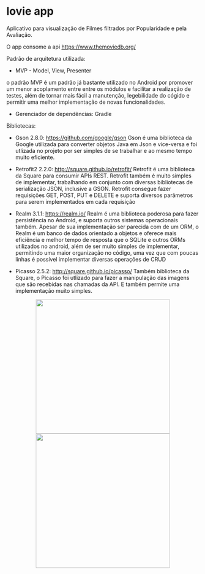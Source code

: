 # lovie app

Aplicativo para visualização de Filmes filtrados por Popularidade e pela Avaliação.

O app consome a api https://www.themoviedb.org/

Padrão de arquitetura utilizada: 
- MVP - Model, View, Presenter

o padrão MVP é um padrão já bastante utilizado no Android por promover um menor acoplamento entre entre os módulos e facilitar a realização de testes, além de tornar mais fácil a manutenção, legebilidade do cógido e permitir uma melhor implementação de novas funcionalidades.

- Gerenciador de dependências: Gradle

Bibliotecas:

- Gson 2.8.0: https://github.com/google/gson
Gson é uma biblioteca da Google utilizada para converter objetos Java em Json e vice-versa e foi utlizada no projeto por ser simples de se trabalhar e ao mesmo tempo muito eficiente.

- Retrofit2 2.2.0: http://square.github.io/retrofit/
Retrofit é uma biblioteca da Square para consumir APIs REST. Retrofit também é muito simples de implementar, trabalhando em conjunto com diversas bibliotecas de serialização JSON, inclusive a GSON. Retrofit consegue fazer requisições GET, POST, PUT e DELETE e suporta diversos parâmetros para serem implementados em cada requisição

- Realm 3.1.1: https://realm.io/
Realm é uma biblioteca poderosa para fazer persistência no Android, e suporta outros sistemas operacionais também. Apesar de sua implementação ser parecida com de um ORM, o Realm é um banco de dados orientado a objetos e oferece mais eficiência e melhor tempo de resposta que o SQLite e outros ORMs utilizados no android, além de ser muito simples de implementar, permitindo uma maior organização no código, uma vez que com poucas linhas é possível implementar diversas operações de CRUD

- Picasso 2.5.2: http://square.github.io/picasso/
Também biblioteca da Square, o Picasso foi utlizado para fazer a manipulação das imagens que são recebidas nas chamadas da API. E também permite uma implementação muito simples.

<p align="center">
  <img src="https://github.com/dennisviana/lovie/blob/master/images/image1.jpeg" width="350"/>
  <img src="https://github.com/dennisviana/lovie/blob/master/images/image2.jpeg" width="350"/>
</p>



